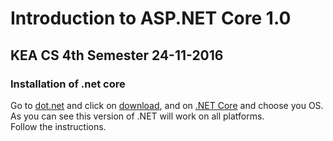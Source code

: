 # Introduction to ASP.NET Core 1.0
## KEA CS 4th Semester 24-11-2016



### Installation of .net core
Go to [dot.net](http://dot.net) and click on [download](https://www.microsoft.com/net/download), and on [.NET Core](https://www.microsoft.com/net/download/core) and choose you OS.    
As you can see this version of .NET will work on all platforms.    
Follow the instructions.
